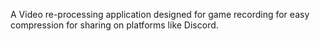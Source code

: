 A Video re-processing application designed for game recording for easy compression for sharing on platforms like Discord.
